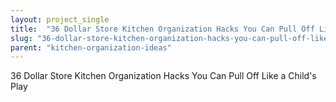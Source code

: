 ```yaml
---
layout: project_single
title:  "36 Dollar Store Kitchen Organization Hacks You Can Pull Off Like a Child's Play"
slug: "36-dollar-store-kitchen-organization-hacks-you-can-pull-off-like-a-childs-play"
parent: "kitchen-organization-ideas"
---
```

36 Dollar Store Kitchen Organization Hacks You Can Pull Off Like a Child's Play